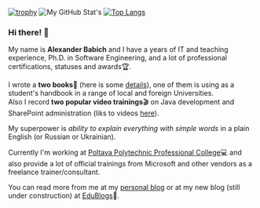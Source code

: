 
[![trophy](https://github-profile-trophy.vercel.app/?username=liketaurus)](https://github.com/ryo-ma/github-profile-trophy)
![My GitHub Stat's](https://github-readme-stats.vercel.app/api?username=liketaurus&show_icons=true)
[![Top Langs](https://github-readme-stats.vercel.app/api/top-langs/?username=liketaurus)](https://github.com/liketaurus?tab=repositories)

### Hi there! 👋

My name is **Alexander Babich** and I have a years of IT and teaching experience, Ph.D. in Software Engineering, and a lot of professional certifications, statuses and awards🏆. 

I wrote a **two books**📖 (here is some [details](http://productivityblog.com.ua/?page_id=1831)), one of them is using as a student's handbook in a range of local and foreign Universities. <br>
Also I record **two popular video trainings**🎬 on Java development and SharePoint administration (liks to videos [here](http://productivityblog.com.ua/?page_id=2929)). 

My superpower is *ability to explain everything with simple words* in a plain English (or Russian or Ukrainian).

Currently I'm working at [Poltava Polytechnic Professional College](http://polytechnic.poltava.ua)💻 and also provide a lot of official trainings from Microsoft and other vendors as a freelance trainer/consultant.

You can read more from me at my [personal blog](http://productivityblog.com.ua/) or at my new blog (still under construction) at [EduBlogs](https://babich.edublogs.org/)📝.

<!--
**liketaurus/liketaurus** is a ✨ _special_ ✨ repository because its `README.md` (this file) appears on your GitHub profile.

Here are some ideas to get you started:

- 🔭 I’m currently working on ...
- 🌱 I’m currently learning ...
- 👯 I’m looking to collaborate on ...
- 🤔 I’m looking for help with ...
- 💬 Ask me about ...
- 📫 How to reach me: ...
- 😄 Pronouns: ...
- ⚡ Fun fact: ...
-->
